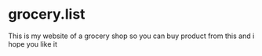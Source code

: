 # grocery.list
This is my website of a grocery shop so you can buy product from this and i hope you like it 
